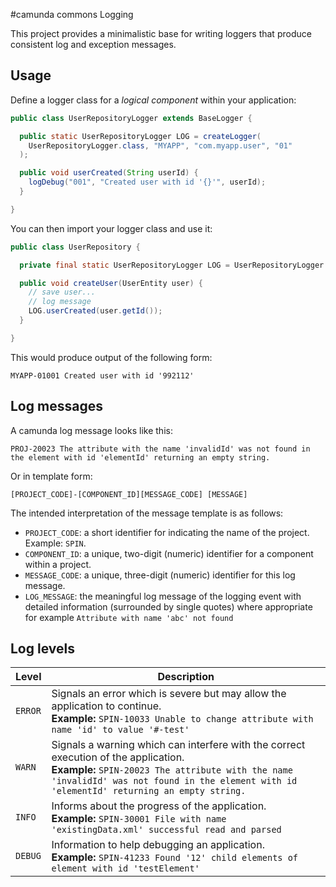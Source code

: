 #camunda commons Logging

This project provides a minimalistic base for writing loggers that produce consistent log and
exception messages.

## Usage

Define a logger class for a _logical component_ within your application:

```java
public class UserRepositoryLogger extends BaseLogger {

  public static UserRepositoryLogger LOG = createLogger(
    UserRepositoryLogger.class, "MYAPP", "com.myapp.user", "01"
  );

  public void userCreated(String userId) {
    logDebug("001", "Created user with id '{}'", userId);
  }

}
```

You can then import your logger class and use it:


```java
public class UserRepository {

  private final static UserRepositoryLogger LOG = UserRepositoryLogger.LOG;

  public void createUser(UserEntity user) {
    // save user...
    // log message
    LOG.userCreated(user.getId());
  }

}
```

This would produce output of the following form:

```
MYAPP-01001 Created user with id '992112'
```



## Log messages

A camunda log message looks like this:

```
PROJ-20023 The attribute with the name 'invalidId' was not found in the element with id 'elementId' returning an empty string.
```

Or in template form:

```
[PROJECT_CODE]-[COMPONENT_ID][MESSAGE_CODE] [MESSAGE]
```

The intended interpretation of the message template is as follows:

- `PROJECT_CODE`: a short identifier for indicating the name of the project. Example: `SPIN`.
- `COMPONENT_ID`: a unique, two-digit (numeric) identifier for a component within a project.
- `MESSAGE_CODE`: a unique, three-digit (numeric) identifier for this log message.
- `LOG_MESSAGE`: the meaningful log message of the logging event with detailed
  information (surrounded by single quotes) where appropriate for example
  `Attribute with name 'abc' not found`

## Log levels

| Level   | Description
|---------|-------------
| `ERROR` | Signals an error which is severe but may allow the application to continue. <br/>**Example:** `SPIN-10033 Unable to change attribute with name 'id' to value '#-test'`
| `WARN`  | Signals a warning which can interfere with the correct execution of the application. <br/>**Example:** `SPIN-20023 The attribute with the name 'invalidId' was not found in the element with id 'elementId' returning an empty string.`
| `INFO`  | Informs about the progress of the application. <br/>**Example:** `SPIN-30001 File with name 'existingData.xml' successful read and parsed`
| `DEBUG` | Information to help debugging an application. <br/>**Example:** `SPIN-41233 Found '12' child elements of element with id 'testElement'`

